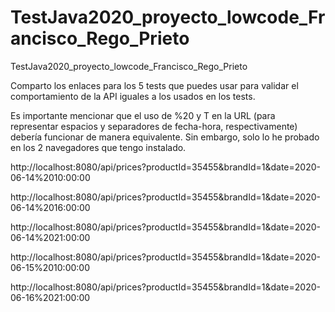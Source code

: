 # TestJava2020_proyecto_lowcode_Francisco_Rego_Prieto
TestJava2020_proyecto_lowcode_Francisco_Rego_Prieto

Comparto los enlaces para los 5 tests que puedes usar para validar el comportamiento de la API iguales a los usados en los tests.

Es importante mencionar que el uso de %20 y T en la URL (para representar espacios y separadores de fecha-hora, respectivamente) debería funcionar de manera equivalente. Sin embargo, solo lo he probado en los 2 navegadores que tengo instalado.

http://localhost:8080/api/prices?productId=35455&brandId=1&date=2020-06-14%2010:00:00

http://localhost:8080/api/prices?productId=35455&brandId=1&date=2020-06-14%2016:00:00

http://localhost:8080/api/prices?productId=35455&brandId=1&date=2020-06-14%2021:00:00

http://localhost:8080/api/prices?productId=35455&brandId=1&date=2020-06-15%2010:00:00

http://localhost:8080/api/prices?productId=35455&brandId=1&date=2020-06-16%2021:00:00
